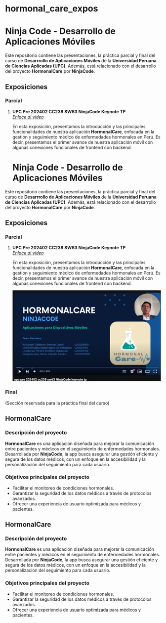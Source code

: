 # hormonal_care_expos

# Ninja Code - Desarrollo de Aplicaciones Móviles

Este repositorio contiene las presentaciones, la práctica parcial y final del curso de **Desarrrollo de Aplicaciones Móviles** de la **Universidad Peruana de Ciencias Aplicadas (UPC)**. Además, está relacionado con el desarrollo del proyecto **HormonalCare** por **NinjaCode**.

## Exposiciones

### Parcial

1. **UPC Pre 202402 CC238 SW63 NinjaCode Keynote TP**  
   _[Enlace al video](https://youtu.be/ZG19M0FQmBo)_


   En esta exposición, presentamos la introducción y las principales funcionalidades de nuestra aplicación **HormonalCare**, enfocada en la gestión y seguimiento médico de enfermedades hormonales en Perú. Es decir, presentamos el primer avance de nuestra aplicación móvil con algunas conexiones funcionales de frontend con backend.
   # Ninja Code - Desarrollo de Aplicaciones Móviles

Este repositorio contiene las presentaciones, la práctica parcial y final del curso de **Desarrrollo de Aplicaciones Móviles** de la **Universidad Peruana de Ciencias Aplicadas (UPC)**. Además, está relacionado con el desarrollo del proyecto **HormonalCare** por **NinjaCode**.

## Exposiciones

### Parcial

1. **UPC Pre 202402 CC238 SW63 NinjaCode Keynote TP**  
   _[Enlace al video](https://youtu.be/ZG19M0FQmBo)_

   En esta exposición, presentamos la introducción y las principales funcionalidades de nuestra aplicación **HormonalCare**, enfocada en la gestión y seguimiento médico de enfermedades hormonales en Perú. Es decir, presentamos el primer avance de nuestra aplicación móvil con algunas conexiones funcionales de frontend con backend.

   [![Ver Video](img/expoparcial.png)](https://youtu.be/ZG19M0FQmBo)

### Final

(Sección reservada para la práctica final del curso)

## HormonalCare

### Descripción del proyecto

**HormonalCare** es una aplicación diseñada para mejorar la comunicación entre pacientes y médicos en el seguimiento de enfermedades hormonales. Desarrollada por **NinjaCode**, la app busca asegurar una gestión eficiente y segura de los datos médicos, con un enfoque en la accesibilidad y la personalización del seguimiento para cada usuario.

### Objetivos principales del proyecto

- Facilitar el monitoreo de condiciones hormonales.
- Garantizar la seguridad de los datos médicos a través de protocolos avanzados.
- Ofrecer una experiencia de usuario optimizada para médicos y pacientes.

## HormonalCare

### Descripción del proyecto

**HormonalCare** es una aplicación diseñada para mejorar la comunicación entre pacientes y médicos en el seguimiento de enfermedades hormonales. Desarrollada por **NinjaCode**, la app busca asegurar una gestión eficiente y segura de los datos médicos, con un enfoque en la accesibilidad y la personalización del seguimiento para cada usuario.

### Objetivos principales del proyecto

- Facilitar el monitoreo de condiciones hormonales.
- Garantizar la seguridad de los datos médicos a través de protocolos avanzados.
- Ofrecer una experiencia de usuario optimizada para médicos y pacientes.


